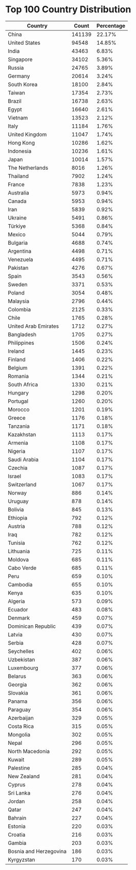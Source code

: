 # Top 100 Country Distribution
| Country | Count | Percentage |
|----|----|----|
| China | 141139 | 22.17% |
| United States | 94548 | 14.85% |
| India | 43463 | 6.83% |
| Singapore | 34102 | 5.36% |
| Russia | 24765 | 3.89% |
| Germany | 20614 | 3.24% |
| South Korea | 18100 | 2.84% |
| Taiwan | 17354 | 2.73% |
| Brazil | 16738 | 2.63% |
| Egypt | 16640 | 2.61% |
| Vietnam | 13523 | 2.12% |
| Italy | 11184 | 1.76% |
| United Kingdom | 11047 | 1.74% |
| Hong Kong | 10286 | 1.62% |
| Indonesia | 10236 | 1.61% |
| Japan | 10014 | 1.57% |
| The Netherlands | 8016 | 1.26% |
| Thailand | 7902 | 1.24% |
| France | 7838 | 1.23% |
| Australia | 5973 | 0.94% |
| Canada | 5953 | 0.94% |
| Iran | 5839 | 0.92% |
| Ukraine | 5491 | 0.86% |
| Türkiye | 5368 | 0.84% |
| Mexico | 5044 | 0.79% |
| Bulgaria | 4688 | 0.74% |
| Argentina | 4498 | 0.71% |
| Venezuela | 4495 | 0.71% |
| Pakistan | 4276 | 0.67% |
| Spain | 3543 | 0.56% |
| Sweden | 3371 | 0.53% |
| Poland | 3054 | 0.48% |
| Malaysia | 2796 | 0.44% |
| Colombia | 2125 | 0.33% |
| Chile | 1765 | 0.28% |
| United Arab Emirates | 1712 | 0.27% |
| Bangladesh | 1705 | 0.27% |
| Philippines | 1506 | 0.24% |
| Ireland | 1445 | 0.23% |
| Finland | 1406 | 0.22% |
| Belgium | 1391 | 0.22% |
| Romania | 1344 | 0.21% |
| South Africa | 1330 | 0.21% |
| Hungary | 1298 | 0.20% |
| Portugal | 1260 | 0.20% |
| Morocco | 1201 | 0.19% |
| Greece | 1176 | 0.18% |
| Tanzania | 1171 | 0.18% |
| Kazakhstan | 1113 | 0.17% |
| Armenia | 1108 | 0.17% |
| Nigeria | 1107 | 0.17% |
| Saudi Arabia | 1104 | 0.17% |
| Czechia | 1087 | 0.17% |
| Israel | 1083 | 0.17% |
| Switzerland | 1067 | 0.17% |
| Norway | 886 | 0.14% |
| Uruguay | 878 | 0.14% |
| Bolivia | 845 | 0.13% |
| Ethiopia | 792 | 0.12% |
| Austria | 788 | 0.12% |
| Iraq | 782 | 0.12% |
| Tunisia | 762 | 0.12% |
| Lithuania | 725 | 0.11% |
| Moldova | 685 | 0.11% |
| Cabo Verde | 685 | 0.11% |
| Peru | 659 | 0.10% |
| Cambodia | 655 | 0.10% |
| Kenya | 635 | 0.10% |
| Algeria | 573 | 0.09% |
| Ecuador | 483 | 0.08% |
| Denmark | 459 | 0.07% |
| Dominican Republic | 439 | 0.07% |
| Latvia | 430 | 0.07% |
| Serbia | 428 | 0.07% |
| Seychelles | 402 | 0.06% |
| Uzbekistan | 387 | 0.06% |
| Luxembourg | 377 | 0.06% |
| Belarus | 363 | 0.06% |
| Georgia | 362 | 0.06% |
| Slovakia | 361 | 0.06% |
| Panama | 356 | 0.06% |
| Paraguay | 354 | 0.06% |
| Azerbaijan | 329 | 0.05% |
| Costa Rica | 315 | 0.05% |
| Mongolia | 302 | 0.05% |
| Nepal | 296 | 0.05% |
| North Macedonia | 292 | 0.05% |
| Kuwait | 289 | 0.05% |
| Palestine | 285 | 0.04% |
| New Zealand | 281 | 0.04% |
| Cyprus | 278 | 0.04% |
| Sri Lanka | 276 | 0.04% |
| Jordan | 258 | 0.04% |
| Qatar | 247 | 0.04% |
| Bahrain | 227 | 0.04% |
| Estonia | 220 | 0.03% |
| Croatia | 216 | 0.03% |
| Gambia | 203 | 0.03% |
| Bosnia and Herzegovina | 186 | 0.03% |
| Kyrgyzstan | 170 | 0.03% |
